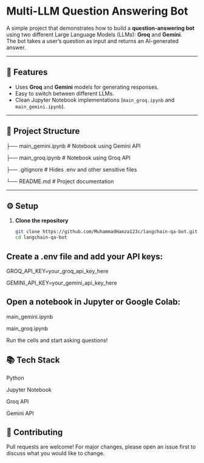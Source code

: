 
# **Multi-LLM Question Answering Bot**

A simple project that demonstrates how to build a **question-answering bot** using two different Large Language Models (LLMs): **Groq** and **Gemini**.  
The bot takes a user’s question as input and returns an AI-generated answer.

---

## 🚀 **Features**
- Uses **Groq** and **Gemini** models for generating responses.
- Easy to switch between different LLMs.
- Clean Jupyter Notebook implementations (`main_groq.ipynb` and `main_gemini.ipynb`).

---

## 📂 **Project Structure**

├── main_gemini.ipynb # Notebook using Gemini API

├── main_groq.ipynb # Notebook using Groq API

├── .gitignore # Hides .env and other sensitive files

└── README.md # Project documentation


---

## ⚙️ **Setup**
1. **Clone the repository**
   ```bash
   git clone https://github.com/MuhammadHamza123c/langchain-qa-bot.git
   cd langchain-qa-bot


## **Create a .env file and add your API keys**:

GROQ_API_KEY=your_groq_api_key_here

GEMINI_API_KEY=your_gemini_api_key_here


## **Open a notebook in Jupyter or Google Colab**:

main_gemini.ipynb

main_groq.ipynb

 Run the cells and start asking questions!


## 📚 **Tech Stack**

Python

Jupyter Notebook

Groq API

Gemini API

## 🤝 **Contributing**

Pull requests are welcome! For major changes, please open an issue first to discuss what you would like to change.
